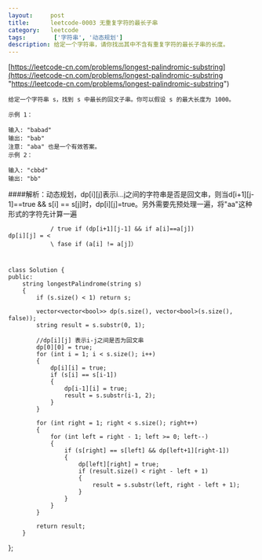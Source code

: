 ```yaml
---
layout:     post
title:      leetcode-0003 无重复字符的最长子串
category:   leetcode
tags:        ['字符串', '动态规划']
description: 给定一个字符串，请你找出其中不含有重复字符的最长子串的长度。
---
```


[https://leetcode-cn.com/problems/longest-palindromic-substring](https://leetcode-cn.com/problems/longest-palindromic-substring "https://leetcode-cn.com/problems/longest-palindromic-substring")

	给定一个字符串 s，找到 s 中最长的回文子串。你可以假设 s 的最大长度为 1000。
	
	示例 1：
	
	输入: "babad"
	输出: "bab"
	注意: "aba" 也是一个有效答案。
	示例 2：
	
	输入: "cbbd"
	输出: "bb"

####解析：动态规划，dp[i][j]表示i...j之间的字符串是否是回文串，则当d[i+1][j-1]==true && s[i] == s[j]时，dp[i][j]=true。另外需要先预处理一遍，将"aa"这种形式的字符先计算一遍

			    / true if (dp[i+1][j-1] && if a[i]==a[j])
	dp[i][j] = <
			    \ fase if (a[i] != a[j]） 
#

	class Solution {
	public:
	    string longestPalindrome(string s)
	    {
	        if (s.size() < 1) return s;
	        
	        vector<vector<bool>> dp(s.size(), vector<bool>(s.size(), false));
	        string result = s.substr(0, 1);
	        
	        //dp[i][j] 表示i-j之间是否为回文串
	        dp[0][0] = true;
	        for (int i = 1; i < s.size(); i++)
	        {
	            dp[i][i] = true;
	            if (s[i] == s[i-1])
	            {
	                dp[i-1][i] = true;
	                result = s.substr(i-1, 2);
	            }
	        }
	        
	        for (int right = 1; right < s.size(); right++)
	        {
	            for (int left = right - 1; left >= 0; left--)
	            {
	                if (s[right] == s[left] && dp[left+1][right-1])
	                {
	                    dp[left][right] = true;
	                    if (result.size() < right - left + 1)
	                    {
	                        result = s.substr(left, right - left + 1);
	                    }
	                }
	            }
	        }
	        
	        return result;
	    }
};